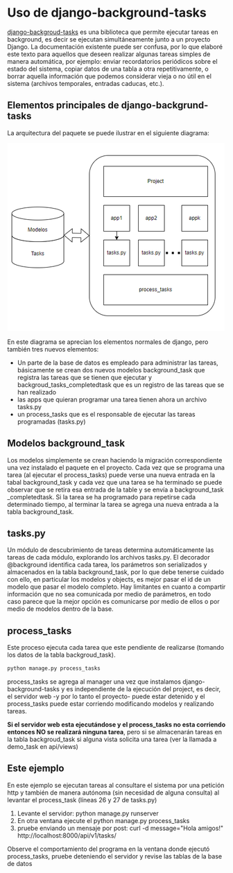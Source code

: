 # Uso de django-background-tasks



[django-backgroud-tasks](https://django-background-tasks.readthedocs.io/en/latest/#) es una biblioteca que permite ejecutar tareas en background,  es decir se ejecutan simultáneamente junto a un proyecto Django. La documentación existente puede ser confusa, por lo que elaboré este texto para aquellos que deseen realizar algunas tareas simples de manera automática, por ejemplo: enviar recordatorios periódicos sobre el estado del sistema, copiar datos de una tabla a otra repetitivamente, o borrar aquella información que podemos considerar vieja o no útil en el sistema (archivos temporales, entradas caducas, etc.).

## Elementos principales de django-backgrund-tasks

La arquitectura del paquete se puede ilustrar en el siguiente diagrama:

![Arquitecrtura general de django-background-tasks](./imagenes/arquitectura.png)

En este diagrama se aprecian los elementos normales de django, pero también tres nuevos elementos: 

- Un parte de la base de datos es empleado para administrar las tareas, básicamente se crean dos nuevos modelos background_task que registra las tareas que se tienen que ejecutar y backgroud_tasks_completedtask que es un registro de las tareas que se han realizado
- las apps que quieran programar una tarea tienen ahora un archivo tasks.py 
- un process_tasks que es el responsable de ejecutar las tareas programadas (tasks.py)

## Modelos background_task 

Los modelos simplemente se crean haciendo la migración correspondiente una vez instalado el paquete en el proyecto. Cada vez que se programa una tarea (al ejecutar el process_tasks) puede verse una nueva entrada en la tabal background_task y cada vez que una tarea se ha terminado se puede observar que se retira esa entrada de la table y se envía a background_task _completedtask. Si la tarea se ha programado para repetirse cada determinado tiempo, al terminar la tarea se agrega una nueva entrada a la tabla background_task. 

## tasks.py

Un módulo de descubrimiento de tareas determina automáticamente las tareas de cada módulo, explorando los archivos tasks.py. El decorador @background identifica cada tarea, los parámetros son serializados y almacenados en la tabla background_task, por lo que debe tenerse cuidado con ello, en particular los modelos y objects, es mejor pasar el id de un modelo que pasar el modelo completo. Hay limitantes en cuanto a compartir información que no sea comunicada  por medio de parámetros, en todo caso parece que la mejor opción es comunicarse por medio de ellos o por medio de modelos dentro de la base.



## process_tasks 

Este proceso ejecuta cada tarea que este pendiente de realizarse (tomando los datos de la tabla backgroud_task). 

```sh
python manage.py process_tasks
```

process_tasks se agrega al manager una vez que instalamos django-background-tasks y es independiente de la ejecución del project, es decir, el servidor web -y por lo tanto el proyecto- puede estar detenido y el process_tasks puede estar corriendo modificando modelos y realizando tareas. 

**Si el servidor web esta ejecutándose y el process_tasks no esta corriendo entonces NO se realizará ninguna tarea**, pero si se almacenarán tareas en la tabla backgroud_task si alguna vista solicita una tarea (ver la llamada a demo_task en api/views)

## Este ejemplo

En este ejemplo se ejecutan tareas al consultare el sistema por una petición http y también de manera autónoma (sin necesidad de alguna consulta) al levantar el process_task (líneas 26 y 27 de tasks.py) 

1. Levante el servidor: python manage.py runserver
2. En otra ventana ejecute el python manage.py process_tasks
3. pruebe enviando un mensaje por post: curl -d message="Hola amigos!" http://localhost:8000/api/v1/tasks/

Observe el comportamiento del programa en la ventana donde ejecutó process_tasks, pruebe deteniendo el servidor y revise las tablas de la base de datos





